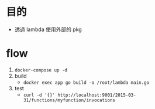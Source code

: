 # 目的
- 透過 lambda 使用外部的 pkg

# flow

1. `docker-compose up -d`
2. build
    - `docker exec app go build -o /root/lambda main.go`
3. test
    - `curl -d '{}' http://localhost:9001/2015-03-31/functions/myfunction/invocations`